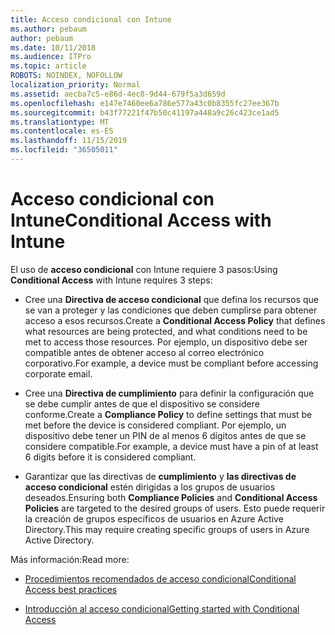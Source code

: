 ```yaml
---
title: Acceso condicional con Intune
ms.author: pebaum
author: pebaum
ms.date: 10/11/2018
ms.audience: ITPro
ms.topic: article
ROBOTS: NOINDEX, NOFOLLOW
localization_priority: Normal
ms.assetid: aecba7c5-e86d-4ec8-9d44-679f5a3d659d
ms.openlocfilehash: e147e7460ee6a786e577a43c0b8355fc27ee367b
ms.sourcegitcommit: b43f77221f47b50c41197a448a9c26c423ce1ad5
ms.translationtype: MT
ms.contentlocale: es-ES
ms.lasthandoff: 11/15/2019
ms.locfileid: "36505011"
---
```

# <a name="conditional-access-with-intune"></a><span data-ttu-id="c65a3-102">Acceso condicional con Intune</span><span class="sxs-lookup"><span data-stu-id="c65a3-102">Conditional Access with Intune</span></span>

<span data-ttu-id="c65a3-103">El uso de **acceso condicional** con Intune requiere 3 pasos:</span><span class="sxs-lookup"><span data-stu-id="c65a3-103">Using **Conditional Access** with Intune requires 3 steps:</span></span> 
  
- <span data-ttu-id="c65a3-104">Cree una **Directiva de acceso condicional** que defina los recursos que se van a proteger y las condiciones que deben cumplirse para obtener acceso a esos recursos.</span><span class="sxs-lookup"><span data-stu-id="c65a3-104">Create a **Conditional Access Policy** that defines what resources are being protected, and what conditions need to be met to access those resources.</span></span> <span data-ttu-id="c65a3-105">Por ejemplo, un dispositivo debe ser compatible antes de obtener acceso al correo electrónico corporativo.</span><span class="sxs-lookup"><span data-stu-id="c65a3-105">For example, a device must be compliant before accessing corporate email.</span></span> 
    
- <span data-ttu-id="c65a3-106">Cree una **Directiva de cumplimiento** para definir la configuración que se debe cumplir antes de que el dispositivo se considere conforme.</span><span class="sxs-lookup"><span data-stu-id="c65a3-106">Create a **Compliance Policy** to define settings that must be met before the device is considered compliant.</span></span> <span data-ttu-id="c65a3-107">Por ejemplo, un dispositivo debe tener un PIN de al menos 6 dígitos antes de que se considere compatible.</span><span class="sxs-lookup"><span data-stu-id="c65a3-107">For example, a device must have a pin of at least 6 digits before it is considered compliant.</span></span> 
    
- <span data-ttu-id="c65a3-108">Garantizar que las directivas de **cumplimiento** y **las directivas de acceso condicional** estén dirigidas a los grupos de usuarios deseados.</span><span class="sxs-lookup"><span data-stu-id="c65a3-108">Ensuring both **Compliance Policies** and **Conditional Access Policies** are targeted to the desired groups of users.</span></span> <span data-ttu-id="c65a3-109">Esto puede requerir la creación de grupos específicos de usuarios en Azure Active Directory.</span><span class="sxs-lookup"><span data-stu-id="c65a3-109">This may require creating specific groups of users in Azure Active Directory.</span></span> 
    
<span data-ttu-id="c65a3-110">Más información:</span><span class="sxs-lookup"><span data-stu-id="c65a3-110">Read more:</span></span>
  
- [<span data-ttu-id="c65a3-111">Procedimientos recomendados de acceso condicional</span><span class="sxs-lookup"><span data-stu-id="c65a3-111">Conditional Access best practices</span></span>](https://docs.microsoft.com/azure/active-directory/conditional-access/best-practices)
    
- [<span data-ttu-id="c65a3-112">Introducción al acceso condicional</span><span class="sxs-lookup"><span data-stu-id="c65a3-112">Getting started with Conditional Access </span></span>](https://docs.microsoft.com/azure/active-directory/active-directory-conditional-access-azure-portal-get-started)
    

